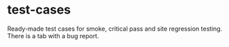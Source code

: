 # test-cases

Ready-made test cases for smoke, critical pass and site regression testing.
There is a tab with a bug report.
